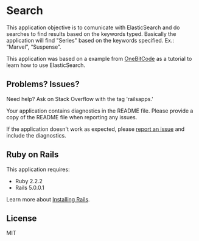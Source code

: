Search
================

This application objective is to comunicate with ElasticSearch and do searches to find results based on the keywords typed. 
Basically the application will find "Series" based on the keywords specified.
Ex.: “Marvel”, “Suspense”.

This application was based on a example from [OneBitCode](http://onebitcode.com/buscas-elasticsearch) as a tutorial to learn how to use ElasticSearch.

Problems? Issues?
-----------

Need help? Ask on Stack Overflow with the tag 'railsapps.'

Your application contains diagnostics in the README file. Please provide a copy of the README file when reporting any issues.

If the application doesn't work as expected, please [report an issue](https://github.com/RailsApps/rails_apps_composer/issues)
and include the diagnostics.

Ruby on Rails
-------------

This application requires:

- Ruby 2.2.2
- Rails 5.0.0.1

Learn more about [Installing Rails](http://railsapps.github.io/installing-rails.html).

License
-------

MIT
